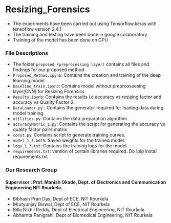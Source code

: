 # Resizing_Forensics
- The experiments have been carried out using Tensorflow.keras with tensoflow version 2.4.1
- The training and testing have been done in google colaboratory
- Training of the model has been done on GPU
 

### File Descriptions
- The folder `proposed (preprocessing layer)` contains all files and findings for our proposed method
- `Proposed_Method.ipynb`: Contains the creation and training of the deep learning model.
- `baseline_train.ipynb`: Contains model without preprcoseesing layer(CNN) for Resizing Forensics
- `Results.ipynb`: Contains the results i.e accuracy vs resizing factor and accuracy vs Quality Factor 2.
- `DataLoader.py` : Contains the generator required for loading data during model training
- `utilities.py`: Contains the data preparation algorithm
- `accuracyMatrix_1.py`: Contains the script for generating the accuracy vs quality factor pairs matrix
- `const.py`: Contains script to generate training curves.
- `model_1_3.hdf5`: Saved weights for the trained model.
- `logs_1_3.txt`: Contains the training logs for the model.
- `requirements.txt`: version of certain libraries required. Do !pip install requirements.txt
### Our Research Group
#### Supervisor : Prof. Manish Okade, Dept. of Electronics and Communication Engineering NIT Rourkela.
- Bibhash Pran Das, Dept of ECE, NIT Rourkela
- Mrutyunjay Biswal, Dept of ECE, NIT Rourkela
- Billa Nikhil Reddy, Dept of Electrical Engineering, NIT Rourkela
- Abharnta Panigrahi, Dept of Biomedical Engineering, NIT Rourkela
